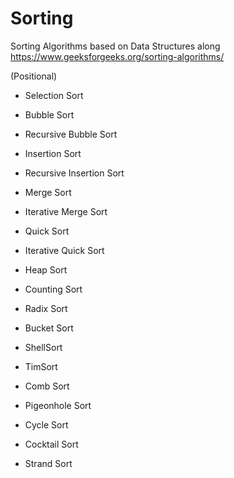 # Sorting
Sorting Algorithms based on Data Structures along https://www.geeksforgeeks.org/sorting-algorithms/

(Positional)
- Selection Sort

- Bubble Sort

- Recursive Bubble Sort

- Insertion Sort

- Recursive Insertion Sort

- Merge Sort

- Iterative Merge Sort

- Quick Sort

- Iterative Quick Sort

- Heap Sort

- Counting Sort

- Radix Sort

- Bucket Sort

- ShellSort

- TimSort

- Comb Sort

- Pigeonhole Sort

- Cycle Sort 

- Cocktail Sort

- Strand Sort
